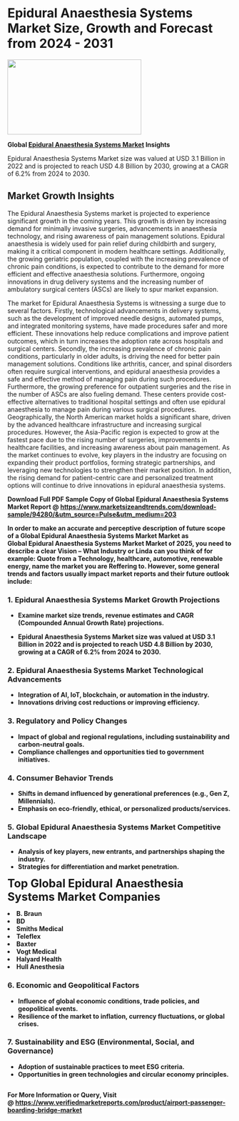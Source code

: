 <H1>Epidural Anaesthesia Systems Market Size, Growth and Forecast from 2024 - 2031</H1><img class="aligncenter size-medium wp-image-584254" src="https://thirdeyenews.in/wp-content/uploads/2024/09/Global-Market-Research-300x168.jpeg" alt="" width="300" height="168" /><p><strong>Global&nbsp;<a href="https://www.marketsizeandtrends.com/download-sample/94280/&amp;utm_source=Pulse&amp;utm_medium=203">Epidural Anaesthesia Systems Market</a> Insights</strong></p><p>Epidural Anaesthesia Systems Market size was valued at USD 3.1 Billion in 2022 and is projected to reach USD 4.8 Billion by 2030, growing at a CAGR of 6.2% from 2024 to 2030.</p><p><h2>Market Growth Insights</h2> <p>The Epidural Anaesthesia Systems market is projected to experience significant growth in the coming years. This growth is driven by increasing demand for minimally invasive surgeries, advancements in anaesthesia technology, and rising awareness of pain management solutions. Epidural anaesthesia is widely used for pain relief during childbirth and surgery, making it a critical component in modern healthcare settings. Additionally, the growing geriatric population, coupled with the increasing prevalence of chronic pain conditions, is expected to contribute to the demand for more efficient and effective anaesthesia solutions. Furthermore, ongoing innovations in drug delivery systems and the increasing number of ambulatory surgical centers (ASCs) are likely to spur market expansion.</p> <p><strong></strong></p> <p>The market for Epidural Anaesthesia Systems is witnessing a surge due to several factors. Firstly, technological advancements in delivery systems, such as the development of improved needle designs, automated pumps, and integrated monitoring systems, have made procedures safer and more efficient. These innovations help reduce complications and improve patient outcomes, which in turn increases the adoption rate across hospitals and surgical centers. Secondly, the increasing prevalence of chronic pain conditions, particularly in older adults, is driving the need for better pain management solutions. Conditions like arthritis, cancer, and spinal disorders often require surgical interventions, and epidural anaesthesia provides a safe and effective method of managing pain during such procedures. Furthermore, the growing preference for outpatient surgeries and the rise in the number of ASCs are also fueling demand. These centers provide cost-effective alternatives to traditional hospital settings and often use epidural anaesthesia to manage pain during various surgical procedures. Geographically, the North American market holds a significant share, driven by the advanced healthcare infrastructure and increasing surgical procedures. However, the Asia-Pacific region is expected to grow at the fastest pace due to the rising number of surgeries, improvements in healthcare facilities, and increasing awareness about pain management. As the market continues to evolve, key players in the industry are focusing on expanding their product portfolios, forming strategic partnerships, and leveraging new technologies to strengthen their market position. In addition, the rising demand for patient-centric care and personalized treatment options will continue to drive innovations in epidural anaesthesia systems. <p><strong></p><p><span class=""><strong>Download Full PDF Sample Copy of Global Epidural Anaesthesia Systems Market Report</strong> @ <a href="https://www.marketsizeandtrends.com/download-sample/94280/&amp;utm_source=Pulse&amp;utm_medium=203" target="_blank">https://www.marketsizeandtrends.com/download-sample/94280/&amp;utm_source=Pulse&amp;utm_medium=203</a></span></p><p>In order to make an accurate and perceptive description of future scope of a Global&nbsp;Epidural Anaesthesia Systems Market Market as Global&nbsp;Epidural Anaesthesia Systems Market Market of 2025, you need to describe a clear Vision &ndash; What Industry or Linda can you think of for example: Quote from a Technology, healthcare, automotive, renewable energy, name the market you are Reffering to. However, some general trends and factors usually impact market reports and their future outlook include:</p><h3>1.&nbsp;<strong>Epidural Anaesthesia Systems Market Growth Projections</strong></h3><ul><li>Examine market size trends, revenue estimates and CAGR (Compounded Annual Growth Rate) projections.</li><li><p>Epidural Anaesthesia Systems Market size was valued at USD 3.1 Billion in 2022 and is projected to reach USD 4.8 Billion by 2030, growing at a CAGR of 6.2% from 2024 to 2030.</p></li></ul><h3>2.&nbsp;<strong>Epidural Anaesthesia Systems Market Technological Advancements</strong></h3><ul><li>Integration of AI, IoT, blockchain, or automation in the industry.</li><li>Innovations driving cost reductions or improving efficiency.</li></ul><h3>3.&nbsp;<strong>Regulatory and Policy Changes</strong></h3><ul><li>Impact of global and regional regulations, including sustainability and carbon-neutral goals.</li><li>Compliance challenges and opportunities tied to government initiatives.</li></ul><h3>4.&nbsp;<strong>Consumer Behavior Trends</strong></h3><ul><li>Shifts in demand influenced by generational preferences (e.g., Gen Z, Millennials).</li><li>Emphasis on eco-friendly, ethical, or personalized products/services.</li></ul><h3>5.&nbsp;<strong>Global Epidural Anaesthesia Systems Market Competitive Landscape</strong></h3><ul><li>Analysis of key players, new entrants, and partnerships shaping the industry.</li><li>Strategies for differentiation and market penetration.</li></ul><p data-pm-slice="1 1 []"><span style="color: inherit; font-family: inherit; font-size: 25px;">Top Global Epidural Anaesthesia Systems Market Companies</span></p><div class="" data-test-id=""><p><li>B. Braun</li><li> BD</li><li> Smiths Medical</li><li> Teleflex</li><li> Baxter</li><li> Vogt Medical</li><li> Halyard Health</li><li> Hull Anesthesia</li></p></div><h3>6.&nbsp;<strong>Economic and Geopolitical Factors</strong></h3><ul><li>Influence of global economic conditions, trade policies, and geopolitical events.</li><li>Resilience of the market to inflation, currency fluctuations, or global crises.</li></ul><h3>7.&nbsp;<strong>Sustainability and ESG (Environmental, Social, and Governance)</strong></h3><ul><li>Adoption of sustainable practices to meet ESG criteria.</li><li>Opportunities in green technologies and circular economy principles.</li></ul><h2><strong style="font-size: 14px;">For More Information or Query, Visit @&nbsp;</strong><a style="background-color: #ffffff; font-size: 14px;" href="https://www.marketsizeandtrends.com/report/epidural-anaesthesia-systems-market/" target="_blank">https://www.verifiedmarketreports.com/product/airport-passenger-boarding-bridge-market</a></h2>
